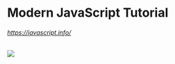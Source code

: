 # Modern JavaScript Tutorial #
###### https://javascript.info/
![](https://learn.javascript.ru/img/site_preview_ru_1200x630.png)
